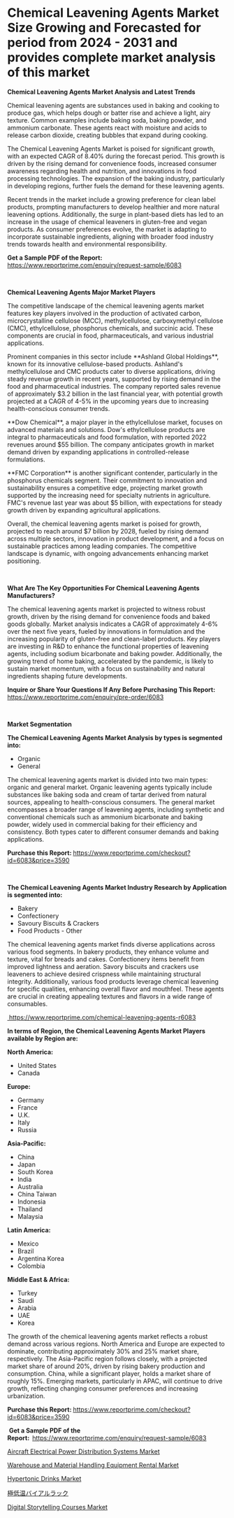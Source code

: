 <p><h1>Chemical Leavening Agents Market Size Growing and Forecasted for period from 2024 - 2031 and provides complete market analysis of this market</h1></p><p><strong>Chemical Leavening Agents Market Analysis and Latest Trends</strong></p>
<p><p>Chemical leavening agents are substances used in baking and cooking to produce gas, which helps dough or batter rise and achieve a light, airy texture. Common examples include baking soda, baking powder, and ammonium carbonate. These agents react with moisture and acids to release carbon dioxide, creating bubbles that expand during cooking.</p><p>The Chemical Leavening Agents Market is poised for significant growth, with an expected CAGR of 8.40% during the forecast period. This growth is driven by the rising demand for convenience foods, increased consumer awareness regarding health and nutrition, and innovations in food processing technologies. The expansion of the baking industry, particularly in developing regions, further fuels the demand for these leavening agents.</p><p>Recent trends in the market include a growing preference for clean label products, prompting manufacturers to develop healthier and more natural leavening options. Additionally, the surge in plant-based diets has led to an increase in the usage of chemical leaveners in gluten-free and vegan products. As consumer preferences evolve, the market is adapting to incorporate sustainable ingredients, aligning with broader food industry trends towards health and environmental responsibility.</p></p>
<p><strong>Get a Sample PDF of the Report:&nbsp;</strong> <a href="https://www.reportprime.com/enquiry/request-sample/6083">https://www.reportprime.com/enquiry/request-sample/6083</a></p>
<p>&nbsp;</p>
<p><strong>Chemical Leavening Agents Major Market Players</strong></p>
<p><p>The competitive landscape of the chemical leavening agents market features key players involved in the production of activated carbon, microcrystalline cellulose (MCC), methylcellulose, carboxymethyl cellulose (CMC), ethylcellulose, phosphorus chemicals, and succinic acid. These components are crucial in food, pharmaceuticals, and various industrial applications.</p><p>Prominent companies in this sector include **Ashland Global Holdings**, known for its innovative cellulose-based products. Ashland's methylcellulose and CMC products cater to diverse applications, driving steady revenue growth in recent years, supported by rising demand in the food and pharmaceutical industries. The company reported sales revenue of approximately $3.2 billion in the last financial year, with potential growth projected at a CAGR of 4-5% in the upcoming years due to increasing health-conscious consumer trends.</p><p>**Dow Chemical**, a major player in the ethylcellulose market, focuses on advanced materials and solutions. Dow's ethylcellulose products are integral to pharmaceuticals and food formulation, with reported 2022 revenues around $55 billion. The company anticipates growth in market demand driven by expanding applications in controlled-release formulations.</p><p>**FMC Corporation** is another significant contender, particularly in the phosphorus chemicals segment. Their commitment to innovation and sustainability ensures a competitive edge, projecting market growth supported by the increasing need for specialty nutrients in agriculture. FMC's revenue last year was about $5 billion, with expectations for steady growth driven by expanding agricultural applications.</p><p>Overall, the chemical leavening agents market is poised for growth, projected to reach around $7 billion by 2028, fueled by rising demand across multiple sectors, innovation in product development, and a focus on sustainable practices among leading companies. The competitive landscape is dynamic, with ongoing advancements enhancing market positioning.</p></p>
<p>&nbsp;</p>
<p><strong>What Are The Key Opportunities For Chemical Leavening Agents Manufacturers?</strong></p>
<p><p>The chemical leavening agents market is projected to witness robust growth, driven by the rising demand for convenience foods and baked goods globally. Market analysis indicates a CAGR of approximately 4-6% over the next five years, fueled by innovations in formulation and the increasing popularity of gluten-free and clean-label products. Key players are investing in R&D to enhance the functional properties of leavening agents, including sodium bicarbonate and baking powder. Additionally, the growing trend of home baking, accelerated by the pandemic, is likely to sustain market momentum, with a focus on sustainability and natural ingredients shaping future developments.</p></p>
<p><strong>Inquire or Share Your Questions If Any Before Purchasing This Report:</strong> <a href="https://www.reportprime.com/enquiry/pre-order/6083">https://www.reportprime.com/enquiry/pre-order/6083</a></p>
<p>&nbsp;</p>
<p><strong>Market Segmentation</strong></p>
<p><strong>The Chemical Leavening Agents Market Analysis by types is segmented into:</strong></p>
<p><ul><li>Organic</li><li>General</li></ul></p>
<p><p>The chemical leavening agents market is divided into two main types: organic and general market. Organic leavening agents typically include substances like baking soda and cream of tartar derived from natural sources, appealing to health-conscious consumers. The general market encompasses a broader range of leavening agents, including synthetic and conventional chemicals such as ammonium bicarbonate and baking powder, widely used in commercial baking for their efficiency and consistency. Both types cater to different consumer demands and baking applications.</p></p>
<p><strong>Purchase this Report:&nbsp;</strong><a href="https://www.reportprime.com/checkout?id=6083&price=3590">https://www.reportprime.com/checkout?id=6083&price=3590</a></p>
<p>&nbsp;</p>
<p><strong>The Chemical Leavening Agents Market Industry Research by Application is segmented into:</strong></p>
<p><ul><li>Bakery</li><li>Confectionery</li><li>Savoury Biscuits & Crackers</li><li>Food Products - Other</li></ul></p>
<p><p>The chemical leavening agents market finds diverse applications across various food segments. In bakery products, they enhance volume and texture, vital for breads and cakes. Confectionery items benefit from improved lightness and aeration. Savory biscuits and crackers use leaveners to achieve desired crispness while maintaining structural integrity. Additionally, various food products leverage chemical leavening for specific qualities, enhancing overall flavor and mouthfeel. These agents are crucial in creating appealing textures and flavors in a wide range of consumables.</p></p>
<p><a href="https://www.reportprime.com/chemical-leavening-agents-r6083">&nbsp;https://www.reportprime.com/chemical-leavening-agents-r6083</a></p>
<p><strong>In terms of Region, the Chemical Leavening Agents Market Players available by Region are:</strong></p>
<p>
    <p> <strong> North America: </strong>
        <ul>
            <li>United States</li>
            <li>Canada</li>
        </ul>
        </p> 
    <p> <strong> Europe: </strong>
        <ul>
            <li>Germany</li>
            <li>France</li>
            <li>U.K.</li>
            <li>Italy</li>
            <li>Russia</li>
        </ul>
        </p> 
    <p> <strong> Asia-Pacific: </strong>
        <ul>
            <li>China</li>
            <li>Japan</li>
            <li>South Korea</li>
            <li>India</li>
            <li>Australia</li>
            <li>China Taiwan</li>
            <li>Indonesia</li>
            <li>Thailand</li>
            <li>Malaysia</li>
        </ul>
        </p> 
    <p> <strong> Latin America: </strong>
        <ul>
            <li>Mexico</li>
            <li>Brazil</li>
            <li>Argentina Korea</li>
            <li>Colombia</li>
        </ul>
        </p> 
    <p> <strong> Middle East & Africa: </strong>
        <ul>
            <li>Turkey</li>
            <li>Saudi</li>
            <li>Arabia</li>
            <li>UAE</li>
            <li>Korea</li>
        </ul>
    </p>
    </p>
<p><p>The growth of the chemical leavening agents market reflects a robust demand across various regions. North America and Europe are expected to dominate, contributing approximately 30% and 25% market share, respectively. The Asia-Pacific region follows closely, with a projected market share of around 20%, driven by rising bakery production and consumption. China, while a significant player, holds a market share of roughly 15%. Emerging markets, particularly in APAC, will continue to drive growth, reflecting changing consumer preferences and increasing urbanization.</p></p>
<p><strong>Purchase this Report: </strong><a href="https://www.reportprime.com/checkout?id=6083&price=3590">https://www.reportprime.com/checkout?id=6083&price=3590</a></p>
<p>&nbsp;<strong>Get a Sample PDF of the Report:&nbsp;&nbsp;</strong><a href="https://www.reportprime.com/enquiry/request-sample/6083">https://www.reportprime.com/enquiry/request-sample/6083</a></p>
<p><strong></strong></p>
<p><p><a href="https://issuu.com/reportprime-2/docs/aircraft-electrical-power-distribut_d55e2cf3ecc6a3">Aircraft Electrical Power Distribution Systems Market</a></p><p><a href="https://issuu.com/reportprime-2/docs/warehouse-and-material-handling-equ_6b8979743507f2">Warehouse and Material Handling Equipment Rental Market</a></p><p><a href="https://github.com/dringals/Market-Research-Report-List-5/blob/main/hypertonic-drinks-market.md">Hypertonic Drinks Market</a></p><p><a href="https://medium.com/@mayeuwjvassey/%E5%86%B7%E5%87%8D%E3%83%90%E3%82%A4%E3%82%A2%E3%83%AB%E3%83%A9%E3%83%83%E3%82%AF%E5%B8%82%E5%A0%B4%E3%81%AE%E6%A6%82%E8%A6%81-2024%E5%B9%B4%E3%81%8B%E3%82%892031%E5%B9%B4%E3%81%BE%E3%81%A7%E3%81%AE%E3%82%B0%E3%83%AD%E3%83%BC%E3%83%90%E3%83%AB%E5%B8%82%E5%A0%B4%E5%8B%95%E5%90%91%E3%81%A8%E5%B0%86%E6%9D%A5%E3%81%AE%E8%A6%8B%E9%80%9A%E3%81%97-32ed95d1cb2e">極低温バイアルラック</a></p><p><a href="https://www.linkedin.com/pulse/digital-storytelling-courses-market-research-report-exploring-jdd5f?trackingId=BsQn32hGR7St4ignJjTOOA%3D%3D">Digital Storytelling Courses Market</a></p></p>